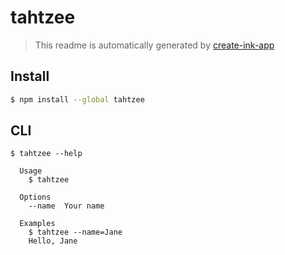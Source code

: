 # tahtzee

> This readme is automatically generated by [create-ink-app](https://github.com/vadimdemedes/create-ink-app)


## Install

```bash
$ npm install --global tahtzee
```


## CLI

```
$ tahtzee --help

  Usage
    $ tahtzee

  Options
    --name  Your name

  Examples
    $ tahtzee --name=Jane
    Hello, Jane
```
